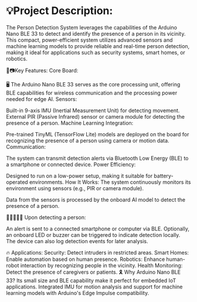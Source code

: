 # 💡Project Description:
The Person Detection System leverages the capabilities of the Arduino Nano BLE 33 to detect and identify the presence of a person in its vicinity. This compact, power-efficient system utilizes advanced sensors and machine learning models to provide reliable and real-time person detection, making it ideal for applications such as security systems, smart homes, or robotics.

📸📷Key Features:
Core Board:

🖥️ The Arduino Nano BLE 33 serves as the core processing unit, offering BLE capabilities for wireless communication and the processing power needed for edge AI.
Sensors:

Built-in 9-axis IMU (Inertial Measurement Unit) for detecting movement.
External PIR (Passive Infrared) sensor or camera module for detecting the presence of a person.
Machine Learning Integration:

Pre-trained TinyML (TensorFlow Lite) models are deployed on the board for recognizing the presence of a person using camera or motion data.
Communication:

The system can transmit detection alerts via Bluetooth Low Energy (BLE) to a smartphone or connected device.
Power Efficiency:

Designed to run on a low-power setup, making it suitable for battery-operated environments.
How It Works:
The system continuously monitors its environment using sensors (e.g., PIR or camera module).

Data from the sensors is processed by the onboard AI model to detect the presence of a person.

🧍🏿👩🏼‍🦽 Upon detecting a person:

An alert is sent to a connected smartphone or computer via BLE.
Optionally, an onboard LED or buzzer can be triggered to indicate detection locally.
The device can also log detection events for later analysis.

🔥 Applications:
Security: Detect intruders in restricted areas.
Smart Homes: Enable automation based on human presence.
Robotics: Enhance human-robot interaction by recognizing people in the vicinity.
Health Monitoring: Detect the presence of caregivers or patients.
🎗️ Why Arduino Nano BLE 33?
Its small size and BLE capability make it perfect for embedded IoT applications.
Integrated IMU for motion analysis and support for machine learning models with Arduino's Edge Impulse compatibility.
